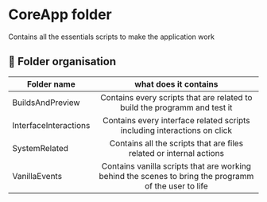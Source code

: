 # CoreApp folder
Contains all the essentials scripts to make the application work
## 📁 Folder organisation
| Folder name         | what does it contains
|--------------|:-----:|
| BuildsAndPreview |  Contains every scripts that are related to build the programm and test it |
| InterfaceInteractions |  Contains every interface related scripts including interactions on click |
| SystemRelated |  Contains all the scripts that are files related or internal actions |
| VanillaEvents |  Contains vanilla scripts that are working behind the scenes to bring the programm of the user to life |